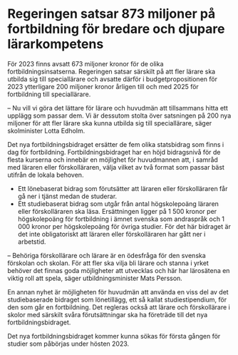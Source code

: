 # Regeringen satsar 873 miljoner på fortbildning för bredare och djupare lärarkompetens

För 2023 finns avsatt 673 miljoner kronor för de olika fortbildningsinsatserna. Regeringen satsar särskilt på att fler lärare ska utbilda sig till speciallärare och avsatte därför i budgetpropositionen för 2023 ytterligare 200 miljoner kronor årligen till och med 2025 för fortbildning till speciallärare.

– Nu vill vi göra det lättare för lärare och huvudmän att tillsammans hitta ett upplägg som passar dem. Vi är dessutom stolta över satsningen på 200 nya miljoner för att fler lärare ska kunna utbilda sig till speciallärare, säger skolminister Lotta Edholm.

Det nya fortbildningsbidraget ersätter de fem olika statsbidrag som finns i dag för fortbildning. Fortbildningsbidraget har en höjd bidragsnivå för de flesta kurserna och innebär en möjlighet för huvudmannen att, i samråd med läraren eller förskolläraren, välja vilket av två format som passar bäst utifrån de lokala behoven.

* Ett lönebaserat bidrag som förutsätter att läraren eller förskolläraren får gå ner i tjänst medan de studerar.
* Ett studiebaserat bidrag som utgår från antal högskolepoäng läraren eller förskolläraren ska läsa. Ersättningen ligger på 1 500 kronor per högskolepoäng för fortbildning i ämnet svenska som andraspråk och 1 000 kronor per högskolepoäng för övriga studier. För det här bidraget är det inte obligatoriskt att läraren eller förskolläraren har gått ner i arbetstid.

– Behöriga förskollärare och lärare är en ödesfråga för den svenska förskolan och skolan. För att fler ska vilja bli lärare och stanna i yrket behöver det finnas goda möjligheter att utvecklas och här har lärosätena en viktig roll att spela, säger utbildningsminister Mats Persson.

En annan nyhet är möjligheten för huvudmän att använda en viss del av det studiebaserade bidraget som lönetillägg, ett så kallat studiestipendium, för den som går en fortbildning. Det regleras också att lärare och förskollärare i skolor med särskilt svåra förutsättningar ska ha företräde till det nya fortbildningsbidraget.

Det nya fortbildningsbidraget kommer kunna sökas för första gången för studier som påbörjas under hösten 2023\.
